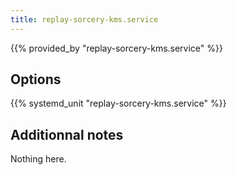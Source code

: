```yaml
---
title: replay-sorcery-kms.service
---
```


{{% provided_by "replay-sorcery-kms.service" %}}

## Options

{{% systemd_unit "replay-sorcery-kms.service" %}}

## Additionnal notes

Nothing here.